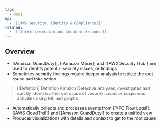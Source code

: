 ```yaml
---
tags:
  - docs
up:
  - "[[AWS Security, Identity & Compliance]]"
related:
  - "[[Threat Detection and Incident Response]]"
---
```

## Overview

- [[Amazon GuardDuty]], [[Amazon Macie]] and [[AWS Security Hub]] are used to identify potential security issues, or findings
- Sometimes security findings require deeper analysis to isolate the root cause and take action

> [!Defintion] Defintion
> Amazon Detective analyses, investigates and quickly identifies the root cause of security issues or suspicious activities using ML and graphs

- Automatically collects and processes events from [[VPC Flow Logs]], [[AWS CloudTrail]] and [[Amazon GuardDuty]] to create a unified view
- Produces visualizations with details and context to get to the root cause
